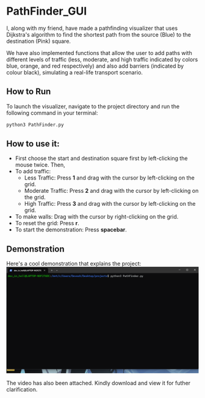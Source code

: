 # PathFinder_GUI

I, along with my friend, have made a pathfinding visualizer that uses Dijkstra's algorithm to find the shortest path from the source (Blue) to the destination (Pink) square.

We have also implemented functions that allow the user to add paths with different levels of traffic (less, moderate, and high traffic indicated by colors blue, orange, and red respectively) and also add barriers (indicated by colour black), simulating a real-life transport scenario.

## How to Run
To launch the visualizer, navigate to the project directory and run the following command in your terminal:
```bash
python3 PathFinder.py
```
## How to use it:
- First choose the start and destination square first by left-clicking the mouse twice. Then,
- To add traffic:
  - Less Traffic: Press **1** and drag with the cursor by left-clicking on the grid.
  - Moderate Traffic: Press **2** and drag with the cursor by left-clicking on the grid.
  - High Traffic: Press **3** and drag with the cursor by left-clicking on the grid.
- To make walls: Drag with the cursor by right-clicking on the grid.
- To reset the grid: Press **r**.
- To start the demonstration: Press **spacebar**.

## Demonstration

Here's a cool demonstration that explains the project:
![Demo GIF](Animation.gif)

The video has also been attached. Kindly download and view it for futher clarification.
